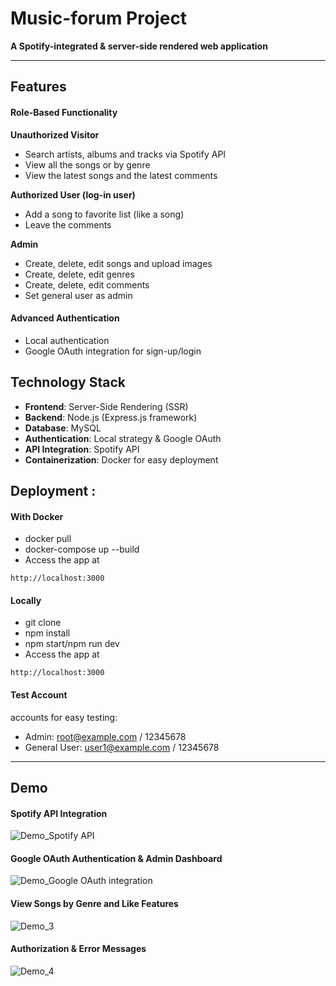 # Music-forum Project

**A Spotify-integrated & server-side rendered web application**

---
## Features
#### Role-Based Functionality

  **Unauthorized Visitor**
  - Search artists, albums and tracks via Spotify API
  - View all the songs or by genre
  - View the latest songs and the latest comments

  **Authorized User (log-in user)**
  - Add a song to favorite list (like a song)
  - Leave the comments

  **Admin**
  - Create, delete, edit songs and upload images
  - Create, delete, edit genres
  - Create, delete, edit comments
  - Set general user as admin

#### Advanced Authentication
- Local authentication
- Google OAuth integration for sign-up/login

## Technology Stack
- **Frontend**: Server-Side Rendering (SSR)
- **Backend**: Node.js (Express.js framework)
- **Database**: MySQL
- **Authentication**: Local strategy & Google OAuth
- **API Integration**: Spotify API
- **Containerization**: Docker for easy deployment

## Deployment :
#### With Docker
- docker pull
- docker-compose up --build
- Access the app at 
```
http://localhost:3000
```

#### Locally
- git clone
- npm install
- npm start/npm run dev
- Access the app at 
```
http://localhost:3000
```

#### Test Account
accounts for easy testing:
- Admin: root@example.com / 12345678
- General User: user1@example.com / 12345678

---
## Demo
#### Spotify API Integration
![Demo_Spotify API](https://github.com/user-attachments/assets/8f8781b6-4c22-4372-8798-990e6cefe241)

#### Google OAuth Authentication & Admin Dashboard
![Demo_Google OAuth integration](https://github.com/user-attachments/assets/d04b6df6-bbaa-4014-a25a-0cccbd7758c6)

#### View Songs by Genre and Like Features
![Demo_3](https://github.com/user-attachments/assets/7bcffe09-5ffb-4f82-91e2-8a52e4aa89d7)

#### Authorization & Error Messages
![Demo_4](https://github.com/user-attachments/assets/dbd6f83e-f042-4bba-ab05-9d9c5a7df458)

